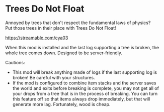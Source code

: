 # Trees Do Not Float

Annoyed by trees that don't respect the fundamental laws of physics?  
Put those trees in their place with Trees Do Not Float!
 
https://streamable.com/cya03
 

When this mod is installed and the last log supporting a tree is broken, the whole tree comes down.  Designed to be server-friendly.


Cautions:
* This mod will break anything made of logs if the last supporting log is broken!  Be careful with your structures. 
* If the mod is configured to combine item stacks and the server saves the world and exits before breaking is complete, you may not get all of your drops from a tree that is in the process of breaking.  You can turn this feature off so that items always drop immediately, but that will generate more lag.  Fortunately, wood is cheap.
